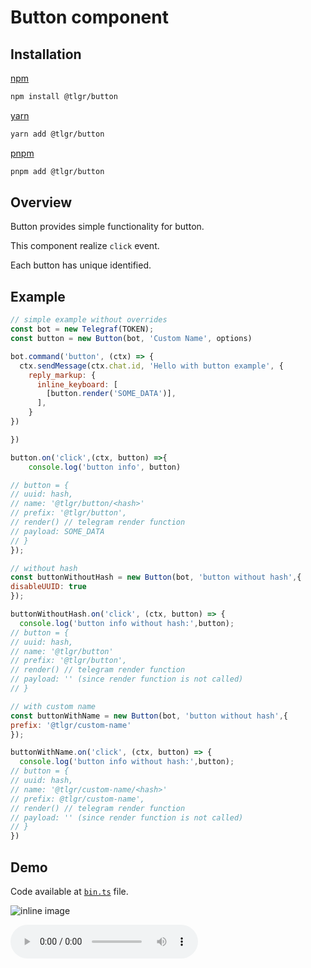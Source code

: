 # Button component

## Installation

[npm](https://www.npmjs.com/)

``` bash
npm install @tlgr/button
```

[yarn](https://yarnpkg.com/)

``` bash
yarn add @tlgr/button
```

[pnpm](https://pnpm.io/)

``` bash
pnpm add @tlgr/button
```

## Overview

Button provides simple functionality for button.

This component realize `click` event.

Each button has unique identified.

## Example

``` js
// simple example without overrides
const bot = new Telegraf(TOKEN);
const button = new Button(bot, 'Custom Name', options)

bot.command('button', (ctx) => {
  ctx.sendMessage(ctx.chat.id, 'Hello with button example', {
    reply_markup: {
      inline_keyboard: [
        [button.render('SOME_DATA')],
      ],
    }
})

})

button.on('click',(ctx, button) =>{
    console.log('button info', button)

// button = {
// uuid: hash,
// name: '@tlgr/button/<hash>'
// prefix: '@tlgr/button',
// render() // telegram render function
// payload: SOME_DATA
// }
});

// without hash
const buttonWithoutHash = new Button(bot, 'button without hash',{
disableUUID: true
});

buttonWithoutHash.on('click', (ctx, button) => {
  console.log('button info without hash:',button);
// button = {
// uuid: hash,
// name: '@tlgr/button'
// prefix: '@tlgr/button',
// render() // telegram render function
// payload: '' (since render function is not called)
// }

// with custom name
const buttonWithName = new Button(bot, 'button without hash',{
prefix: '@tlgr/custom-name'
});

buttonWithName.on('click', (ctx, button) => {
  console.log('button info without hash:',button);
// button = {
// uuid: hash,
// name: '@tlgr/custom-name/<hash>'
// prefix: @tlgr/custom-name',
// render() // telegram render function
// payload: '' (since render function is not called)
// }
})
```

## Demo

Code available at [`bin.ts`](./bin.ts) file.

![inline image](./assets/button.png)

![Video](./assets/button-demo.ogg)

